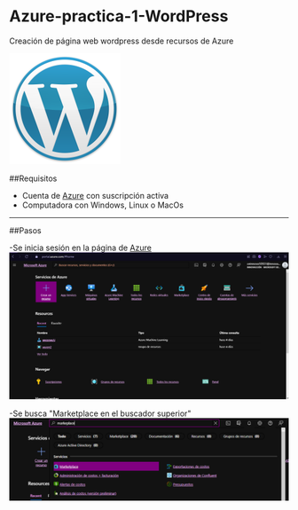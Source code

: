 # Azure-practica-1-WordPress
Creación de página web wordpress desde recursos de Azure

![Logo de Wordpress](https://github.com/AlanAlvaradoR/Azure-practica-1-WordPress/blob/main/imagenes/wordpress.png)

##Requisitos
- Cuenta de [Azure](https://portal.azure.com/) con suscripción activa
- Computadora con Windows, Linux o MacOs

---------------------------------------------------------

##Pasos

-Se inicia sesión en la página de [Azure](https://portal.azure.com/)
![Inicio Azure](https://github.com/AlanAlvaradoR/Azure-practica-1-WordPress/blob/main/imagenes/inicio%20Azure.PNG)

-Se busca "Marketplace en el buscador superior"
![P1-1](https://github.com/AlanAlvaradoR/Azure-practica-1-WordPress/blob/main/imagenes/P1-1.PNG)
